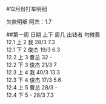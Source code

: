 #12月份打车明细

欠款明细
阿杰：1.7

##第一周
日期  上下  周几  出钱者  均摊费<br />
12.1  上  2 我  28/3 7.3<br />
12.1  下  2 俊杰  19/3 6.3<br />
12.2  上  3 曹总  32 -<br />
12.2  下  3 俊杰  21/3 7<br />
12.3  上  4 我  40/3 13.3<br />
12.3  下  4 俊杰  17/3 5.6<br />
12.4  上  5 曹总  28/3 -<br />
12.4  下  5 -  28/3 7.3<br />
